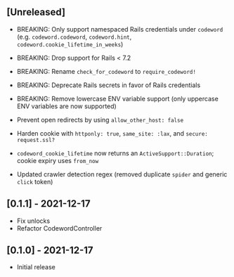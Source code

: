 ## [Unreleased]

- BREAKING: Only support namespaced Rails credentials under `codeword` (e.g. `codeword.codeword`, `codeword.hint`, `codeword.cookie_lifetime_in_weeks`)
- BREAKING: Drop support for Rails < 7.2
- BREAKING: Rename `check_for_codeword` to `require_codeword!`
- BREAKING: Deprecate Rails secrets in favor of Rails credentials
- BREAKING: Remove lowercase ENV variable support (only uppercase ENV variables are now supported)

- Prevent open redirects by using `allow_other_host: false`
- Harden cookie with `httponly: true`, `same_site: :lax`, and `secure: request.ssl?`
- `codeword_cookie_lifetime` now returns an `ActiveSupport::Duration`; cookie expiry uses `from_now`
- Updated crawler detection regex (removed duplicate `spider` and generic `click` token)

## [0.1.1] - 2021-12-17

- Fix unlocks
- Refactor CodewordController

## [0.1.0] - 2021-12-17

- Initial release
